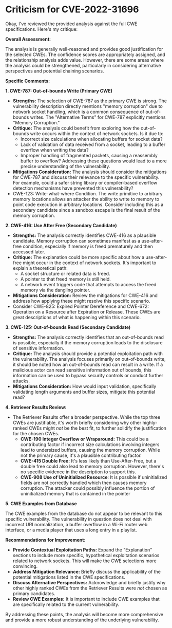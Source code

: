 # Criticism for CVE-2022-31696

Okay, I've reviewed the provided analysis against the full CWE specifications. Here's my critique:

**Overall Assessment:**

The analysis is generally well-reasoned and provides good justification for the selected CWEs. The confidence scores are appropriately assigned, and the relationship analysis adds value. However, there are some areas where the analysis could be strengthened, particularly in considering alternative perspectives and potential chaining scenarios.

**Specific Comments:**

**1. CWE-787: Out-of-bounds Write (Primary CWE)**

*   **Strengths:** The selection of CWE-787 as the primary CWE is strong. The vulnerability description directly mentions "memory corruption" due to network socket handling, which is a common consequence of out-of-bounds writes. The "Alternative Terms" for CWE-787 explicitly mentions "Memory Corruption."
*   **Critique:** The analysis could benefit from exploring how the out-of-bounds write occurs within the context of network sockets.  Is it due to:
    *   Incorrect size calculations when allocating buffers for socket data?
    *   Lack of validation of data received from a socket, leading to a buffer overflow when writing the data?
    *   Improper handling of fragmented packets, causing a reassembly buffer to overflow?
    Addressing these questions would lead to a more precise understanding of the vulnerability.
*   **Mitigations Consideration:** The analysis should consider the mitigations for CWE-787 and discuss their relevance to the specific vulnerability. For example, could a safer string library or compiler-based overflow detection mechanisms have prevented this vulnerability?
* CWE-123: Write-what-where Condition. The write primitive to arbitrary memory locations allows an attacker the ability to write to memory to point code execution in arbitrary locations. Consider including this as a secondary candidate since a sandbox escape is the final result of the memory corruption.

**2. CWE-416: Use After Free (Secondary Candidate)**

*   **Strengths:** The analysis correctly identifies CWE-416 as a plausible candidate. Memory corruption can sometimes manifest as a use-after-free condition, especially if memory is freed prematurely and then accessed later.
*   **Critique:** The explanation could be more specific about how a use-after-free might occur in the context of network sockets. It's important to explain a theoretical path:
    *   A socket structure or related data is freed.
    *   A pointer to that freed memory is still held.
    *   A network event triggers code that attempts to access the freed memory via the dangling pointer.
*   **Mitigations Consideration:** Review the mitigations for CWE-416 and address how applying these might resolve this specific scenario.
* Consider CWE-825: Expired Pointer Dereference and CWE-672: Operation on a Resource after Expiration or Release. These CWEs are great descriptions of what is happening within this scenario.

**3. CWE-125: Out-of-bounds Read (Secondary Candidate)**

*   **Strengths:** The analysis correctly identifies that an out-of-bounds read is possible, especially if the memory corruption leads to the disclosure of sensitive information.
*   **Critique:** The analysis should provide a potential exploitation path with the vulnerability.  The analysis focuses primarily on out-of-bounds write, it should be noted how an out-of-bounds read can result in a write. If a malicious actor can read sensitive information out of bounds, this information can be used to bypass security controls or conduct further attacks.
*   **Mitigations Consideration:** How would input validation, specifically validating length arguments and buffer sizes, mitigate this potential read?

**4. Retriever Results Review:**

*   The Retriever Results offer a broader perspective. While the top three CWEs are justifiable, it's worth briefly considering why other highly-ranked CWEs might *not* be the best fit, to further solidify the justification for the chosen CWEs.
    *   **CWE-190 Integer Overflow or Wraparound:** This could be a contributing factor if incorrect size calculations involving integers lead to undersized buffers, causing the memory corruption. While not the primary cause, it's a plausible contributing factor.
    *   **CWE-415 Double Free:**  It's less likely than Use-After-Free, but a double free could also lead to memory corruption.  However, there's no specific evidence in the description to support this.
    *   **CWE-908 Use of Uninitialized Resource**: It is possible if uninitialized fields are not correctly handled which then causes memory corruption. The attacker could possibly influence the portion of uninitialized memory that is contained in the pointer

**5. CWE Examples from Database**

The CWE examples from the database do not appear to be relevant to this specific vulnerability. The vulnerability in question does not deal with incorrect URI normalization, a buffer overflow in a Wi-Fi router web interface, or a media player that uses a long entry in a playlist.

**Recommendations for Improvement:**

*   **Provide Contextual Exploitation Paths:** Expand the "Explanation" sections to include more specific, hypothetical exploitation scenarios related to network sockets. This will make the CWE selections more convincing.
*   **Address Mitigation Relevance:** Briefly discuss the applicability of the potential mitigations listed in the CWE specifications.
*   **Discuss Alternative Perspectives:** Acknowledge and briefly justify why other highly ranked CWEs from the Retriever Results were *not* chosen as primary candidates.
*   **Review CWE Examples:** It is important to include CWE examples that are specifically related to the current vulnerability.

By addressing these points, the analysis will become more comprehensive and provide a more robust understanding of the underlying vulnerability.